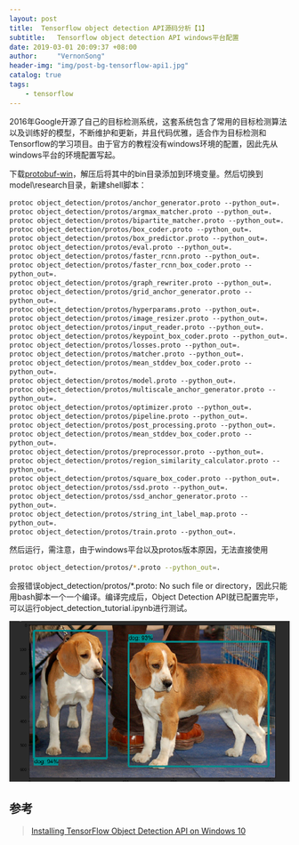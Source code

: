 ```yaml
---
layout: post
title:  Tensorflow object detection API源码分析【1】
subtitle:   Tensorflow object detection API windows平台配置
date: 2019-03-01 20:09:37 +08:00
author:     "VernonSong"
header-img: "img/post-bg-tensorflow-api1.jpg"
catalog: true
tags:
    - tensorflow
---
```


2016年Google开源了自己的目标检测系统，这套系统包含了常用的目标检测算法以及训练好的模型，不断维护和更新，并且代码优雅，适合作为目标检测和Tensorflow的学习项目。由于官方的教程没有windows环境的配置，因此先从windows平台的环境配置写起。

下载[protobuf-win](https://github.com/protocolbuffers/protobuf/releases)，解压后将其中的bin目录添加到环境变量。然后切换到model\research目录，新建shell脚本：

```shell
protoc object_detection/protos/anchor_generator.proto --python_out=.
protoc object_detection/protos/argmax_matcher.proto --python_out=.
protoc object_detection/protos/bipartite_matcher.proto --python_out=.
protoc object_detection/protos/box_coder.proto --python_out=.
protoc object_detection/protos/box_predictor.proto --python_out=.
protoc object_detection/protos/eval.proto --python_out=.
protoc object_detection/protos/faster_rcnn.proto --python_out=.
protoc object_detection/protos/faster_rcnn_box_coder.proto --python_out=.
protoc object_detection/protos/graph_rewriter.proto --python_out=.
protoc object_detection/protos/grid_anchor_generator.proto --python_out=.
protoc object_detection/protos/hyperparams.proto --python_out=.
protoc object_detection/protos/image_resizer.proto --python_out=.
protoc object_detection/protos/input_reader.proto --python_out=.
protoc object_detection/protos/keypoint_box_coder.proto --python_out=.
protoc object_detection/protos/losses.proto --python_out=.
protoc object_detection/protos/matcher.proto --python_out=.
protoc object_detection/protos/mean_stddev_box_coder.proto --python_out=.
protoc object_detection/protos/model.proto --python_out=.
protoc object_detection/protos/multiscale_anchor_generator.proto --python_out=.
protoc object_detection/protos/optimizer.proto --python_out=.
protoc object_detection/protos/pipeline.proto --python_out=.
protoc object_detection/protos/post_processing.proto --python_out=.
protoc object_detection/protos/mean_stddev_box_coder.proto --python_out=.
protoc object_detection/protos/preprocessor.proto --python_out=.
protoc object_detection/protos/region_similarity_calculator.proto --python_out=.
protoc object_detection/protos/square_box_coder.proto --python_out=.
protoc object_detection/protos/ssd.proto --python_out=.
protoc object_detection/protos/ssd_anchor_generator.proto --python_out=.
protoc object_detection/protos/string_int_label_map.proto --python_out=.
protoc object_detection/protos/train.proto --python_out=.
```

然后运行，需注意，由于windows平台以及protos版本原因，无法直接使用

```bash
protoc object_detection/protos/*.proto --python_out=.
```

会报错误object_detection/protos/*.proto: No such file or directory，因此只能用bash脚本一个一个编译。编译完成后，Object Detection API就已配置完毕，可以运行object_detection_tutorial.ipynb进行测试。

![](/img/in-post/post-tensorflow-objectdetection-api.png)

## 参考
> [Installing TensorFlow Object Detection API on Windows 10](https://medium.com/@marklabinski/installing-tensorflow-object-detection-api-on-windows-10-7a4eb83e1e7b)

